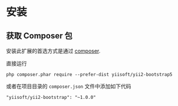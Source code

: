 安装
============

## 获取 Composer 包

安装此扩展的首选方式是通过 [composer](https://getcomposer.org/download/).

直接运行

```
php composer.phar require --prefer-dist yiisoft/yii2-bootstrap5
```

或者在项目目录的 `composer.json` 文件中添加如下代码

```
"yiisoft/yii2-bootstrap": "~1.0.0"
```
